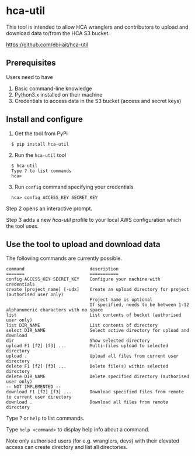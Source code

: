 # hca-util

This tool is intended to allow HCA wranglers and contributors to upload and download data to/from the HCA S3 bucket.

https://github.com/ebi-ait/hca-util

## Prerequisites
Users need to have
1. Basic command-line knowledge
2. Python3.x installed on their machine
3. Credentials to access data in the S3 bucket (access and secret keys)

## Install and configure
1. Get the tool from PyPi

```
  $ pip install hca-util
```
2. Run the `hca-util` tool

```
  $ hca-util
  Type ? to list commands
  hca>
```
3. Run `config` command specifying your credentials

```
  hca> config ACCESS_KEY SECRET_KEY
``` 

Step 2 opens an interactive prompt.

Step 3 adds a new _hca-util_ profile to your local AWS configuration which the tool uses.


## Use the tool to upload and download data
The following commands are currently possible.

    command                         description
    =======                         ===========
    config ACCESS_KEY SECRET_KEY    Configure your machine with credentials
    create [project_name] [-udx]    Create an upload directory for project (authorised user only)
                                    Project name is optional
                                    If specified, needs to be between 1-12 alphanumeric characters with no space
    list                            List contents of bucket (authorised user only)
    list DIR_NAME                   List contents of directory
    select DIR_NAME                 Select active directory for upload and download
    dir                             Show selected directory
    upload F1 [f2] [f3] ...         Multi-files upload to selected directory
    upload .                        Upload all files from current user directory
    delete F1 [f2] [f3] ...         Delete file(s) within selected directory
    delete DIR_NAME                 Delete specified directory (authorised user only)
    -- NOT IMPLEMENTED --
    download F1 [f2] [f3] ...       Download specified files from remote to current user directory
    download .                      Download all files from remote directory



Type ? or `help` to list commands. 

Type `help <command>` to display help info about a command.

Note only authorised users (for e.g. wranglers, devs) with their elevated access can create directory and list all directories.
